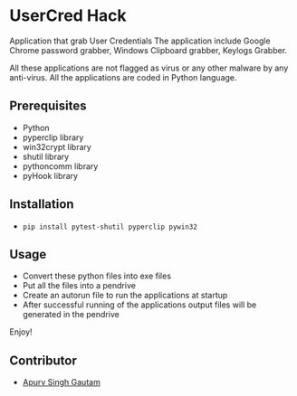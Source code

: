 # UserCred Hack

Application that grab User Credentials
The application include Google Chrome password grabber, Windows Clipboard grabber, Keylogs Grabber.

All these applications are not flagged as virus or any other malware by any anti-virus. All the applications are coded in Python language.

## Prerequisites

- Python
- pyperclip library
- win32crypt library
- shutil library
- pythoncomm library
- pyHook library

## Installation

- `pip install pytest-shutil pyperclip pywin32`


## Usage

- Convert these python files into exe files
- Put all the files into a pendrive
- Create an autorun file to run the applications at startup
- After successful running of the applications output files will be generated in the pendrive

Enjoy!

## Contributor

- [Apurv Singh Gautam](https://github.com/apurvsinghgautam/)
